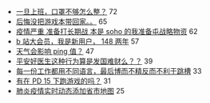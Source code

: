 - [一旦上班，口罩不够怎么整？](https://www.v2ex.com/t/640626) 72
- [后悔没把游戏本带回家。。](https://www.v2ex.com/t/640589) 65
- [疫情严重 准备打长期战 本是 soho 的我准备屯战略物资](https://www.v2ex.com/t/640607) 62
- [b 站大会员，我是新用户， 148 两年](https://www.v2ex.com/t/640620) 57
- [天气会影响 ping 值？](https://www.v2ex.com/t/640599) 47
- [平安好医生这种行为算是发国难财么？？](https://www.v2ex.com/t/640618) 39
- [每一份工作都用不同语言，最后博而不精反而不利于跳槽](https://www.v2ex.com/t/640636) 33
- [有在 PD 15 下跑游戏的吗？](https://www.v2ex.com/t/640580) 31
- [肺炎疫情实时动态添加省市地图](https://www.v2ex.com/t/640604) 25